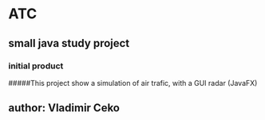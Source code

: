 # ATC

## small java study project

### initial product

#####This project show a simulation of air trafic, with a GUI radar (JavaFX)

## author: Vladimir Ceko